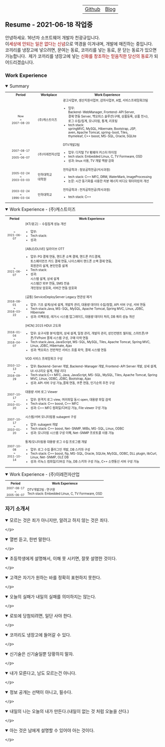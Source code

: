 <table align="right" style="text-align:center;width:50%;">
		<tr>
			<td ><a href="https://github.com/chonkk" target="_blank">Github</a></td>
			<td ><a href="https://chonkk.blog.me" target="_blank">Blog</a></td>
		</tr>
</table><br/><br/>

## Resume - 2021-06-18 작업중 

안녕하세요. 16년차 소프트웨어 개발자 천광규입니다.<br/>
이<font style="color:#900;">세상에 안되는 일은 없다는 신념</font>으로 역경을 이겨내며, 개발에 매진하는 중입니다.<br/>
코끼리를 냉장고에 넣으려면, 문여는 동료, 코끼리를 넣는 동료, 문 닫는 동료가 있으면 가능합니다.&nbsp;
제가 코끼리를 냉장고에 넣는 <font style="color:#900;">신화를 창조하는 믿음직한 당신의 동료</font>가 되어드리겠습니다.

### Work Experience
<details open>
	<summary>Summary</summary>
    <p style="font-size:8pt;">
	<table style="width:100%;font-size:x-small;">
    <tr>
	    <th style="text-align:center;width:21%;">Period</th>
	    <th style="text-align:center;">Workplace</th>
	    <th style="text-align:center;">Work Experience</th>
</tr>
<tr>
      <td style="text-align:center;font-size:xx-small;">Now<br/>~<br/>2007-08-20</td>
      <td>(주)캐스트이즈</td>
      <td>
	      광고사업부,&nbsp;생산지원사업부,&nbsp;감마사업부,&nbsp;A랩,&nbsp;서비스프레임워크팀<br/>
	      <UL>
	      		<LI>업무: <br/> 
		      		Backend-WebManager, Frontend-API Server,<br/>
				결제 연동 Server, 백오피스 솔루션(구매, 상품등록, 상품 전시),<br/>
				로그 수집/집계, 모니터링, 통계, 리포팅</LI>
	      		<LI>tech stack: <br/> 
		      		springMVC, MySQL, Hibernate, Bootstrap, JSP,<br/> 
				aven, Apache Tomcat, spring-boot, Tiles,<br/> 
				thymeleaf, C++ boost, MS-SQL, Oracle, SQLite</LI>
	      </UL>
	</td>
    </tr>
    <tr>
      <td style="text-align:center;font-size:xx-small;">2007-08-17<br/>~<br/>2005-06-07</td>
      <td>(주)이레전자산업</td>
	<td>
		DTV개발2팀<br/>
		 <UL>
			<LI>업무: 디지털 TV 펌웨어 커스터 마이징</LI>
			<LI>tech stack: Embedded Linux, C, TV Formware, OSD</LI>
			<LI>성과: linux 사용, TV 개발 역량 강화</LI>
		</UL>    
	</td>
    </tr>
    <tr>
      <td style="text-align:center;font-size:xx-small;">2005-02-24<br/>~<br/>2003-03-03</td>
      <td>인하대학교<br/>대학원</td>
      <td>전자공학과 : 정보공학전공(석사과정)<br/>
		 <UL>
			<LI>tech stack: C++ MFC, DRM, WaterMark, ImageProcessing</LI>
			<LI>논문: 시간 동기화를 사용한 차분 에너지 비디오 워터마킹의 개선</LI>
		</UL> 
	    </td>
    </tr>
    <tr>
      <td style="text-align:center;font-size:xx-small;">2003-02-24<br/>~<br/>1996-03-04</td>
      <td>인하대학교</td>
      <td>전자공학과 : 전자공학전공(학사과정)<br/>
		 <UL>
			<LI>tech stack: C++</LI>
		</UL> 
	    </td>
    </tr>
	</table>
    </p>
</details>

<details open>
	<summary>Work Experience - (주)캐스트이즈</summary>
    	<p style="font-size:8pt;">
	<table style="width:100%;font-size:x-small;">
    	<tr>
	    <th style="text-align:center;width:12%;">Period</th>
	    <th style="text-align:center;">Work Experience</th>
	</tr>
	<tr>
      		<td style="text-align:center;font-size:xx-small;"><br/>~<br/>2021-06-07</td>
      		<td>
		       [KT/광고] - 수집집계 성능 개선
		      <UL>
		      <LI>업무: </LI>
		      <LI>Tech stack:</LI>
		      <LI>성과: </LI>
		      </UL>
		</td>
    	</tr>
	<tr>
      		<td style="text-align:center;font-size:xx-small;"><br/>~<br/>2021-06-07</td>
      		<td>
		       [ABLE/DLIVE] 딜라이브 OTT
		      <UL>
		      <LI>업무: PG 결제 연동, 핸드폰 소액 결제, 핸드폰 카드결제,<br/>
			      토스페이먼츠 카드 결제 연동, 나이스페이 핸드폰 소액 결제 연동,<br/>
			      회원관리 설계, 본인인증 설계</LI>
		      <LI>Tech stack:</LI>
		      <LI>성과: <br/>
			      시스템 설계, 상세 설계<br/>
			      시스템간 외부 연동, SMS 전송<br/>
			      개인정보 암호화, 서버간 연동 암호화
			</LI>
		      </UL>
		</td>
    	</tr>
	<tr>
	<tr>
	      <td style="text-align:center;font-size:xx-small;">2016-08-01<br/>~<br/>2016-03-22</td>
	      <td>
	      [공통] ServiceDeployServer Legacy 연관성 제거
	      <UL>
	      <LI>업무: 기초 설계/상세 설계, 개발자 관리, 대용량 데이터 수집/정합, API 서버 구성, 서버 연동</LI>
	      <LI>Tech stack:Java, MS-SQL, MySQL, Apache Tomcat, Spring MVC, Linux, JDBC, Hibernate</LI>
	      <LI>성과: 리팩토링, 레거시 시스템 업그레이드, 대용량 데이터 처리, DB 쿼리 성능 개선</LI>
	      </UL>
		</td>
    </tr>
	<tr>
	      <td style="text-align:center;font-size:xx-small;">2016-01-04<br/>~<br/>2016-04-07</td>
	      <td>
		      [HCN] 2015 HDUI 고도화
		      <UL>
		      <LI>업무: 요구사항 분석/협의, 상세 설계, 일정 관리, 개발자 관리, 성인컨텐트 필터링, 스마트폰/쿠폰/TVPoint 결제 시스템 구성, 구매 이력 연동</LI>
		      <LI>Tech stack:Java, JavaScript, MS-SQL, MySQL, Tiles, Apache Tomcat, Spring MVC, Linux, JDBC, Hibernate, Ajax</LI>
		      <LI>성과: 백오피스 전반적인 서비스 흐름 파악, 결제 시스템 연동</LI>
		      </UL>
		</td>
	    </tr>
	<tr>
	<tr>
	      <td style="text-align:center;font-size:xx-small;">2010-12-13<br/>~<br/>2016-09-29</td>
	      <td>
		      VOD 서비스 프레임워크 구성
		      <UL>
		      <LI>업무: Backend-Server 개발, Backend-Manager 개발, Frontend-API Server 개발, 상세 설계, UI 시나리오 설계, 개발 리더</LI>
		      <LI>Tech stack:C++ MFC, Java, JavaScript, MS-SQL, MySQL, Tiles, Apache Tomcat, Spring MVC, Linux, ODBC, JDBC, Bootstrap, Ajax</LI>
		      <LI>성과: API 서버 구성 가능,결제 연동, 쿠폰 연동, 인기순위 추천 구성</LI>
		      </UL>
		</td>
	    </tr>
	<tr>
	<tr>
	      <td style="text-align:center;font-size:xx-small;">2007-10-17<br/>~<br/>2010-01-20</td>
	      <td>
		      대용량 서버 로그 Viewer
		      <UL>
		      <LI>업무: 원격지 로그 view, 여러파일 동시 open, 대용량 파일 검색</LI>
		      <LI>Tech stack: C++ boost, C++ MFC</LI>
		      <LI>성과: C++ MFC 컴파일/디버깅 가능, File viewer 구성 가능</LI>
		      </UL>
		</td>
	    </tr>
	<tr>
	<tr>
	      <td style="text-align:center;font-size:xx-small;">2007-10-17<br/>~<br/>2010-01-20</td>
	      <td>
		      시스템/서버 모니터링용 subagent 구성
		      <UL>
		      <LI>업무: subagent 개발</LI>
		      <LI>Tech stack: C++ boost, Net-SNMP, MIBs, MS-SQL, Linux, ODBC</LI>
		      <LI>성과: 모니터링 시스템 구성 이해, Net-SNMP 프로토콜 사용 가능</LI>
		      </UL>
		</td>
	</tr>
	<tr>
	      <td style="text-align:center;font-size:xx-small;">2007-10-08<br/>~<br/>2011-10-14</td>
	      <td>
		      통계/모니터링용 대용량 로그 수집 프로그램 개발
		      <UL>
		      <LI>업무: 로그 수집 플러그인 개발, DB 스키마 구성</LI>
		      <LI>Tech stack: C++ boost, ftp, MS-SQL, Oracle, SQLite, MySQL, ODBC, DLL plugin, libCurl, Linux, Net-SNMP, OLE DB</LI>
		      <LI>성과: 리눅스 컴파일/디버깅 가능, DB 스키마 구성 가능, C++ 소캣통신 서버 구성 가능</LI>
		      </UL>
		</td>
	   </tr>
   	</table>
    </p>
</details>

<details open>
	<summary>Work Experience - (주)이레전자산업</summary>
    <p style="font-size:8pt;">
	<table style="width:100%;font-size:x-small;">
    <tr>
	    <th style="text-align:center;width:21%;">Period</th>
	    <th style="text-align:center;">Work Experience</th>
</tr>
    <tr>
      <td style="text-align:center;font-size:xx-small;">2007-08-17<br/>~<br/>2005-06-07</td>
      <td>DTV개발2팀 : 연구원<br/>
	     Tech stack: Embedded Linux, C, TV Formware, OSD</td>
    </tr>
</table>
    </p>
</details>

### 자기 소개서
<details open>
	<summary>모르는 것은 죄가 아니지만, 알려고 하지 않는 것은 죄다.</summary>
    <p style="font-size:8pt;">

    </p>
</details>
<details open>
	<summary>열번 듣고, 한번 말한다.</summary>
    <p style="font-size:8pt;">

    </p>
</details>
<details open>
	<summary>초등학생에게 설명해서, 이해 못 시키면, 잘못 설명한 것이다.</summary>
    <p style="font-size:8pt;">

    </p>
</details>
<details open>
	<summary>고객은 자기가 원하는 바를 정확히 표현하지 못한다.</summary>
    <p style="font-size:8pt;">

    </p>
</details>
<details open>
	<summary>오늘의 실패가 내일의 실패를 의미하지는 않는다.</summary>
    <p style="font-size:8pt;">

    </p>
</details>
<details open>
	<summary>로또에 당첨되려면, 일단 사야 한다.</summary>
    <p style="font-size:8pt;">

    </p>
</details>
<details open>
	<summary>코끼리도 냉장고에 들어갈 수 있다.</summary>
    <p style="font-size:8pt;">

    </p>
</details>
<details open>
	<summary>신기술은 신기술일뿐 당황하지 말자.</summary>
    <p style="font-size:8pt;">

    </p>
</details>
<details open>
	<summary>내가 모른다고, 남도 모르는건 아니다.</summary>
    <p style="font-size:8pt;">

    </p>
</details>
<details open>
	<summary>정보 공개는 선택이 아니고, 필수다.</summary>
    <p style="font-size:8pt;">

    </p>
</details>
<details open>
	<summary>내일의 나는 오늘의 내가 만든다.(내일이 없는 것 처럼 오늘을 산다.)</summary>
    <p style="font-size:8pt;">

    </p>
</details>
<details open>
	<summary>아는 것은 남에게 설명할 수 있어야 아는 것이다.</summary>
    <p style="font-size:8pt;">

    </p>
</details>
